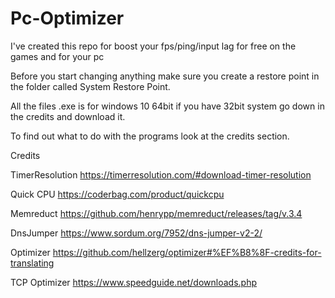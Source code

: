# Pc-Optimizer
I've created this repo for boost your fps/ping/input lag for free on the games and for your pc 

Before you start changing anything make sure you create a restore point in the folder called System Restore Point.

All the files .exe is for windows 10 64bit if you have 32bit system go down in the credits and download it. 

To find out what to do with the programs look at the credits section. 



Credits

TimerResolution
https://timerresolution.com/#download-timer-resolution

Quick CPU
https://coderbag.com/product/quickcpu

Memreduct
https://github.com/henrypp/memreduct/releases/tag/v.3.4

DnsJumper
https://www.sordum.org/7952/dns-jumper-v2-2/

Optimizer
https://github.com/hellzerg/optimizer#%EF%B8%8F-credits-for-translating

TCP Optimizer
https://www.speedguide.net/downloads.php
